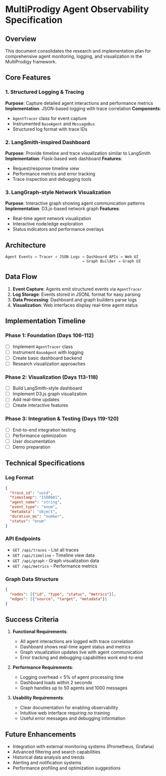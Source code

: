 # MultiProdigy Agent Observability Specification

## Overview

This document consolidates the research and implementation plan for comprehensive agent monitoring, logging, and visualization in the MultiProdigy framework.

## Core Features

### 1. Structured Logging & Tracing

**Purpose**: Capture detailed agent interactions and performance metrics
**Implementation**: JSON-based logging with trace correlation
**Components**:

- `AgentTracer` class for event capture
- Instrumented `BaseAgent` and `MessageBus`
- Structured log format with trace IDs

### 2. LangSmith-inspired Dashboard

**Purpose**: Provide timeline and trace visualization similar to LangSmith
**Implementation**: Flask-based web dashboard
**Features**:

- Request/response timeline view
- Performance metrics and error tracking
- Trace inspection and debugging tools

### 3. LangGraph-style Network Visualization

**Purpose**: Interactive graph showing agent communication patterns
**Implementation**: D3.js-based network graph
**Features**:

- Real-time agent network visualization
- Interactive node/edge exploration
- Status indicators and performance overlays

## Architecture

```
Agent Events → Tracer → JSON Logs → Dashboard APIs → Web UI
                                  → Graph Builder → Graph UI
```

## Data Flow

1. **Event Capture**: Agents emit structured events via `AgentTracer`
2. **Log Storage**: Events stored in JSONL format for easy parsing
3. **Data Processing**: Dashboard and graph builders parse logs
4. **Visualization**: Web interfaces display real-time agent status

## Implementation Timeline

### Phase 1: Foundation (Days 106-112)

- [ ] Implement `AgentTracer` class
- [ ] Instrument `BaseAgent` with logging
- [ ] Create basic dashboard backend
- [ ] Research visualization approaches

### Phase 2: Visualization (Days 113-118)

- [ ] Build LangSmith-style dashboard
- [ ] Implement D3.js graph visualization
- [ ] Add real-time updates
- [ ] Create interactive features

### Phase 3: Integration & Testing (Days 119-120)

- [ ] End-to-end integration testing
- [ ] Performance optimization
- [ ] User documentation
- [ ] Demo preparation

## Technical Specifications

### Log Format

```json
{
  "trace_id": "uuid",
  "timestamp": "ISO8601",
  "agent_name": "string",
  "event_type": "enum",
  "metadata": "object",
  "duration_ms": "number",
  "status": "enum"
}
```

### API Endpoints

- `GET /api/traces` - List all traces
- `GET /api/timeline` - Timeline view data
- `GET /api/graph` - Graph visualization data
- `GET /api/metrics` - Performance metrics

### Graph Data Structure

```json
{
  "nodes": [{"id", "type", "status", "metrics"}],
  "edges": [{"source", "target", "metadata"}]
}
```

## Success Criteria

1. **Functional Requirements**:

   - All agent interactions are logged with trace correlation
   - Dashboard shows real-time agent status and metrics
   - Graph visualization updates live with agent communication
   - Error tracking and debugging capabilities work end-to-end

2. **Performance Requirements**:

   - Logging overhead < 5% of agent processing time
   - Dashboard loads within 2 seconds
   - Graph handles up to 50 agents and 1000 messages

3. **Usability Requirements**:
   - Clear documentation for enabling observability
   - Intuitive web interface requiring no training
   - Useful error messages and debugging information

## Future Enhancements

- Integration with external monitoring systems (Prometheus, Grafana)
- Advanced filtering and search capabilities
- Historical data analysis and trends
- Alerting and notification systems
- Performance profiling and optimization suggestions
